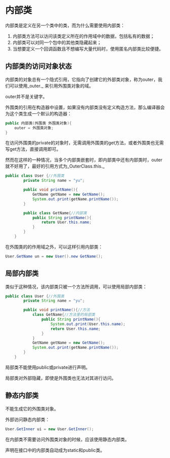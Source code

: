# 内部类

内部类是定义在另一个类中的类，而为什么需要使用内部类：

1. 内部类方法可以访问该类定义所在的作用域中的数据，包括私有的数据；
2. 内部类可以对同一个包中的其他类隐藏起来；
3. 当想要定义一个回调函数且不想编写大量代码时，使用匿名内部类比较便捷。

## 内部类的访问对象状态

内部类的对象总有一个隐式引用，它指向了创建它的外部类对象，称为outer，我们可以使用_outer._ 来引用外围类对象的域。

outer并不是关键字。

外围类的引用在构造器中设置，如果没有内部类没有定义构造方法，那么编译器会为这个类生成一个默认的构造器：

```java
public 内部类(外围类 外围类对象){
    outer = 外围类对象;
}
```

在访问外围类的private的对象时，无需调用外围类的get方法，或者外围类也无需写get方法，直接调用即可。

然而在这样的一种情况，当多个内部类嵌套时，即内部类中还有内部类时，outer就不好用了，最好的引用方式为_OuterClass.this._

```java
public class User {//外围类
        private String name = "yu";

        public void printName(){
            GetName getName = new GetName();
            System.out.print(getName.printName());
        }

        public class GetName{//内部类
            public String printName(){
                return User.this.name;
            }
        }
    }
```

在外围类的的作用域之外，可以这样引用内部类：

```java
User.GetName un = new User().new GetName();
```

## 局部内部类

类似于这种情况，该内部类只被一个方法所调用，可以使用局部内部类：

```java
public class User {//外围类
        private String name = "yu";

        public void printName(){//方法
            class GetName{//方法里的局部类
                public String printName(){
                    System.out.print(User.this.name);
                    return User.this.name;
                }
            }
            GetName getName = new GetName();
            System.out.print(getName.printName());
        }
    }
```

局部类不能使用public或private进行声明。

局部类对外部隐藏，即使是外围类也无法对其进行访问。

## 静态内部类

不能生成它的外围类对象。

外部访问静态内部类：

```java
User.GetInner ui = new User.GetInner();
```

在内部类不需要访问外围类对象的时候，应该使用静态内部类。

声明在接口中的内部类自动成为static和public类。

